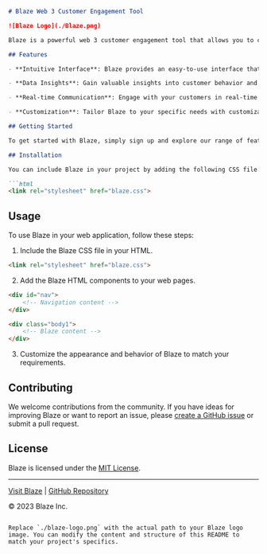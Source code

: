 ```markdown
# Blaze Web 3 Customer Engagement Tool

![Blaze Logo](./Blaze.png)

Blaze is a powerful web 3 customer engagement tool that allows you to connect with your audience in innovative ways. Whether you're looking to enhance user experiences or improve customer interactions, Blaze has you covered.

## Features

- **Intuitive Interface**: Blaze provides an easy-to-use interface that streamlines your customer engagement efforts.

- **Data Insights**: Gain valuable insights into customer behavior and preferences to make informed decisions.

- **Real-time Communication**: Engage with your customers in real-time through chat, notifications, and more.

- **Customization**: Tailor Blaze to your specific needs with customizable templates and designs.

## Getting Started

To get started with Blaze, simply sign up and explore our range of features. You'll be on your way to creating dynamic and engaging customer experiences in no time.

## Installation

You can include Blaze in your project by adding the following CSS file:

```html
<link rel="stylesheet" href="blaze.css">
```

## Usage

To use Blaze in your web application, follow these steps:

1. Include the Blaze CSS file in your HTML.

```html
<link rel="stylesheet" href="blaze.css">
```

2. Add the Blaze HTML components to your web pages.

```html
<div id="nav">
    <!-- Navigation content -->
</div>

<div class="body1">
    <!-- Blaze content -->
</div>
```

3. Customize the appearance and behavior of Blaze to match your requirements.

## Contributing

We welcome contributions from the community. If you have ideas for improving Blaze or want to report an issue, please [create a GitHub issue](https://github.com/yourusername/blaze/issues) or submit a pull request.

## License

Blaze is licensed under the [MIT License](LICENSE).

---

[Visit Blaze](https://www.blaze-tool.com) | [GitHub Repository](https://github.com/yourusername/blaze)

© 2023 Blaze Inc.
```

Replace `./blaze-logo.png` with the actual path to your Blaze logo image. You can modify the content and structure of this README to match your project's specifics.